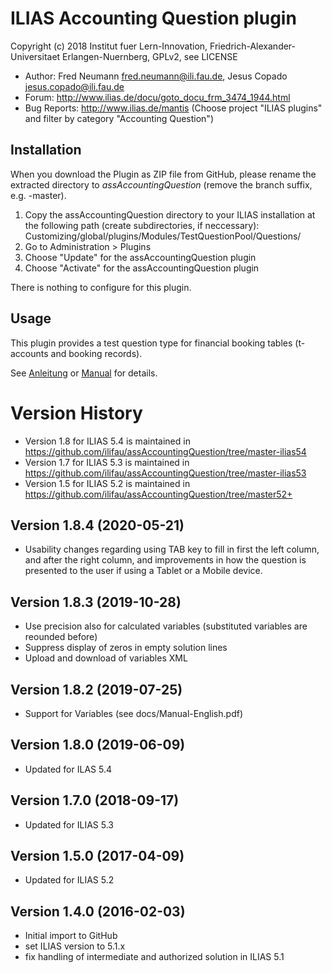 ILIAS Accounting Question plugin
================================

Copyright (c) 2018 Institut fuer Lern-Innovation, Friedrich-Alexander-Universitaet Erlangen-Nuernberg,  GPLv2, see LICENSE 

- Author: Fred Neumann <fred.neumann@ili.fau.de>, Jesus Copado <jesus.copado@ili.fau.de>
- Forum: http://www.ilias.de/docu/goto_docu_frm_3474_1944.html
- Bug Reports: http://www.ilias.de/mantis (Choose project "ILIAS plugins" and filter by category "Accounting Question")

Installation
------------
When you download the Plugin as ZIP file from GitHub, please rename the extracted directory to *assAccountingQuestion* (remove the branch suffix, e.g. -master).

1. Copy the assAccountingQuestion directory to your ILIAS installation at the following path 
(create subdirectories, if neccessary):
Customizing/global/plugins/Modules/TestQuestionPool/Questions/
2. Go to Administration > Plugins
3. Choose "Update" for the assAccountingQuestion plugin
4. Choose "Activate" for the assAccountingQuestion plugin

There is nothing to configure for this plugin.

Usage
-----
This plugin provides a test question type for financial booking tables  (t-accounts and booking records).

See [Anleitung](docs/Anleitung-Deutsch.pdf) or [Manual](docs/Manual-English.pdf) for details.

Version History
===============
* Version 1.8 for ILIAS 5.4 is maintained in https://github.com/ilifau/assAccountingQuestion/tree/master-ilias54
* Version 1.7 for ILIAS 5.3 is maintained in https://github.com/ilifau/assAccountingQuestion/tree/master-ilias53
* Version 1.5 for ILIAS 5.2 is maintained in https://github.com/ilifau/assAccountingQuestion/tree/master52+

Version 1.8.4 (2020-05-21)
--------------------------
* Usability changes regarding using TAB key to fill in first the left column, and after the right column, and improvements in how the question is presented to the user if using a Tablet or a Mobile device.

Version 1.8.3 (2019-10-28)
--------------------------
* Use precision also for calculated variables (substituted variables are reounded before)
* Suppress display of zeros in empty solution lines
* Upload and download of variables XML

Version 1.8.2 (2019-07-25)
--------------------------
* Support for Variables (see docs/Manual-English.pdf)

Version 1.8.0 (2019-06-09)
--------------------------
* Updated for ILAS 5.4

Version 1.7.0 (2018-09-17)
--------------------------
* Updated for ILIAS 5.3

Version 1.5.0 (2017-04-09)
--------------------------
* Updated for ILIAS 5.2

Version 1.4.0 (2016-02-03)
--------------------------
* Initial import to GitHub
* set ILIAS version to 5.1.x
* fix handling of intermediate and authorized solution in ILIAS 5.1
